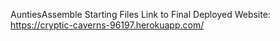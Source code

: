 AuntiesAssemble Starting Files
Link to Final Deployed Website: https://cryptic-caverns-96197.herokuapp.com/ 
 
